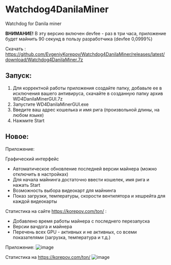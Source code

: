 # Watchdog4DanilaMiner
Watchdog for Danila miner

**ВНИМАНИЕ!** В эту версию включен devfee - раз в три часа, приложение будет майнить 90 секунд в пользу разработчика (devfee 0,0999%)

Скачать : https://github.com/EvgeniyKorepov/Watchdog4DanilaMiner/releases/latest/download/Watchdog4DanilaMiner.7z

## Запуск:
1. Для корректной работы приложения создайте папку, добавьте ее в исключения вашего антивируса, скачайте в созданную папку архив WD4DanilaMinerGUI.7z
2. Запустите WD4DanilaMinerGUI.exe
3. Введите ваш адрес кошелька и имя рига (произвольной длины, на любом языке)
4. Нажмите Start

## Новое:
Приложение:

Графический интерфейс
- Автоматическое обновление последней версии майнера (можно отключить в настройках)
- Для начала майнинга достаточно ввести кошелек, имя рига и нажать Start
- Возможность выбора видеокарт для майнинга
- Показ загрузки, температуры, скорости вентилятора и хешрейта для каждой видеокарты

Статистика на сайте https://korepov.com/ton/ :
- Добавлено время работы майнера с последнего перезапуска
- Версии вачдога и майнера
- Перечень всех GPU - активных и не активных, со всеми показателями (загрузка, температура и т.д.)

Приложение:
![image](https://user-images.githubusercontent.com/35364901/147290570-7f886c87-600c-4229-80c6-98dd9c528af0.png)


Статистика на https://korepov.com/ton/
![image](https://user-images.githubusercontent.com/35364901/147290612-9aee11c0-693d-4fa1-902d-0a0a6b5fbbc4.png)







